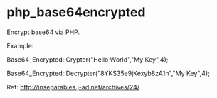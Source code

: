 # php_base64encrypted
Encrypt base64 via PHP. 

Example: 

Base64_Encrypted::Crypter("Hello World","My Key",4);

Base64_Encrypted::Decrypter("8YKS35e9jKexyb8zA1n","My Key",4);

Ref: http://inseparables.j-ad.net/archives/24/
